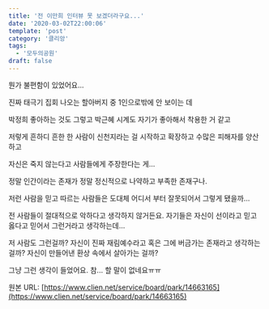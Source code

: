 ```yaml
---
title: '전 이만희 인터뷰 못 보겠더라구요...'
date: '2020-03-02T22:00:06'
template: 'post'
category: '클리앙'
tags: 
  - '모두의공원'
draft: false
---
```


뭔가 불편함이 있었어요...

진짜 태극기 집회 나오는 할아버지 중 1인으로밖에 안 보이는 데

박정희 좋아하는 것도 그렇고 박근혜 시계도 자기가 좋아해서 착용한 거 같고

저렇게 흔하디 흔한 한 사람이 신천지라는 걸 시작하고 확장하고 수많은 피해자를 양산하고

자신은 죽지 않는다고 사람들에게 주장한다는 게...

정말 인간이라는 존재가 정말 정신적으로 나약하고 부족한 존재구나.

저런 사람을 믿고 따르는 사람들은 도대체 어디서 부터 잘못되어서 그렇게 됐을까...

전 사람들이 절대적으로 악하다고 생각하지 않거든요. 자기들은 자신이 선이라고 믿고 옳다고 믿어서 그런거라고 생각하는데...

저 사람도 그런걸까? 자신이 진짜 재림예수라고 혹은 그에 버금가는 존재라고 생각하는 걸까? 자신이 만들어낸 환상 속에서 살아가는 걸까?

그냥 그런 생각이 들었어요. 참... 할 말이 없네요ㅠㅠ

원본 URL: [https://www.clien.net/service/board/park/14663165](https://www.clien.net/service/board/park/14663165)